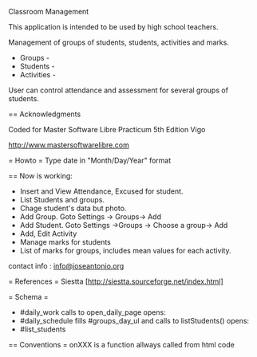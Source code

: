 
Classroom Management

 This application is intended to be used by high school teachers.


 Management of groups of students, students, activities and marks.

 - Groups -
 - Students -
 - Activities -

 User can control attendance and assessment for several groups of students.

== Acknowledgments

Coded for  Master Software Libre Practicum 5th Edition Vigo

 http://www.mastersoftwarelibre.com


= Howto =
 Type date in "Month/Day/Year" format

 == Now is working:
- Insert and View Attendance, Excused for student.
- List Students and groups.
- Chage student's data but photo.
- Add Group. Goto Settings -> Groups-> Add
- Add Student. Goto Settings ->Groups -> Choose a group-> Add
- Add, Edit Activity
- Manage marks for students
- List of marks for groups, includes mean values for each activity.

 contact info : info@joseantonio.org

= References =
    Siestta [http://siestta.sourceforge.net/index.html]

= Schema =
 - #daily_work calls to open_daily_page  opens:
 - #daily_schedule fills #groups_day_ul and calls to  listStudents() opens:
 - #list_students

== Conventions =
onXXX is a function allways called from html code

